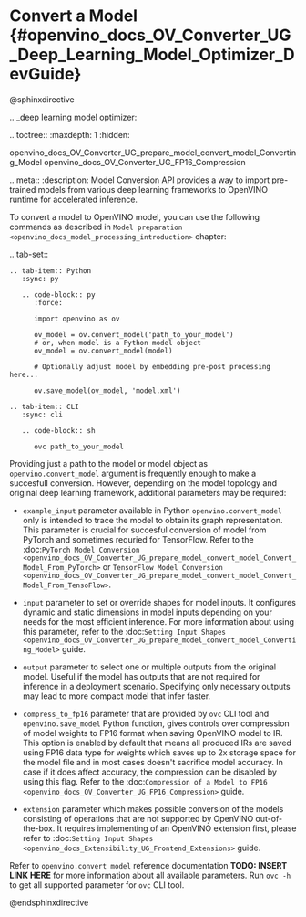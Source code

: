 # Convert a Model {#openvino_docs_OV_Converter_UG_Deep_Learning_Model_Optimizer_DevGuide}

@sphinxdirective

.. _deep learning model optimizer:

.. toctree::
   :maxdepth: 1
   :hidden:

   openvino_docs_OV_Converter_UG_prepare_model_convert_model_Converting_Model
   openvino_docs_OV_Converter_UG_FP16_Compression

.. meta::
   :description: Model Conversion API provides a way to import pre-trained models
                 from various deep learning frameworks to OpenVINO runtime for accelerated inference.


To convert a model to OpenVINO model, you can use the following commands as described in `Model preparation <openvino_docs_model_processing_introduction>` chapter:

.. tab-set::

    .. tab-item:: Python
       :sync: py

       .. code-block:: py
          :force:

          import openvino as ov

          ov_model = ov.convert_model('path_to_your_model')
          # or, when model is a Python model object
          ov_model = ov.convert_model(model)

          # Optionally adjust model by embedding pre-post processing here...

          ov.save_model(ov_model, 'model.xml')

    .. tab-item:: CLI
       :sync: cli

       .. code-block:: sh

          ovc path_to_your_model

Providing just a path to the model or model object as `openvino.convert_model` argument is frequently enough to make a succesfull conversion. However, depending on the model topology and original deep learning framework, additional parameters may be required:

- `example_input` parameter available in Python `openvino.convert_model` only is intended to trace the model to obtain its graph representation. This parameter is crucial for succesful conversion of model from PyTorch and sometimes requried for TensorFlow. Refer to the :doc:`PyTorch Model Conversion <openvino_docs_OV_Converter_UG_prepare_model_convert_model_Convert_Model_From_PyTorch>` or `TensorFlow Model Conversion <openvino_docs_OV_Converter_UG_prepare_model_convert_model_Convert_Model_From_TensoFlow>`.

- `input` parameter to set or override shapes for model inputs. It configures dynamic and static dimensions in model inputs depending on your needs for the most efficient inference. For more information about using this parameter, refer to the :doc:`Setting Input Shapes <openvino_docs_OV_Converter_UG_prepare_model_convert_model_Converting_Model>` guide.

- `output` parameter to select one or multiple outputs from the original model. Useful if the model has outputs that are not required for inference in a deployment scenario. Specifying only necessary outputs may lead to more compact model that infer faster.

- `compress_to_fp16` parameter that are provided by `ovc` CLI tool and `openvino.save_model` Python function, gives controls over compression of model weights to FP16 format when saving OpenVINO model to IR. This option is enabled by default that means all produced IRs are saved using FP16 data type for weights which saves up to 2x storage space for the model file and in most cases doesn't sacrifice model accuracy. In case if it does affect accuracy, the compression can be disabled by using this flag. Refer to the :doc:`Compression of a Model to FP16 <openvino_docs_OV_Converter_UG_FP16_Compression>` guide.

- `extension` parameter which makes possible conversion of the models consisting of operations that are not supported by OpenVINO out-of-the-box. It requires implementing of an OpenVINO extension first, please refer to :doc:`Setting Input Shapes <openvino_docs_Extensibility_UG_Frontend_Extensions>` guide.

Refer to `openvino.convert_model` reference documentation **TODO: INSERT LINK HERE** for more information about all available parameters. Run `ovc -h` to get all supported parameter for `ovc` CLI tool.

@endsphinxdirective
